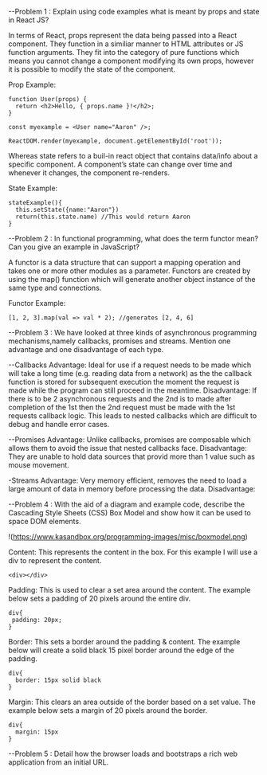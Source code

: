 --Problem 1 : Explain using code examples what is meant by props and state in React JS?

In terms of React, props represent the data being passed into a React component. They function in a similiar manner to HTML attributes or JS function arguments. They fit into the category of pure functions which means you cannot change a component modifying its own props, however it is possible to modify the state of the component.

Prop Example:

```
function User(props) {
  return <h2>Hello, { props.name }!</h2>;
}

const myexample = <User name="Aaron" />;

ReactDOM.render(myexample, document.getElementById('root'));
```

Whereas state refers to a buil-in react object that contains data/info about a specific component. A component’s state can change over time and whenever it changes, the component re-renders.

State Example:

```
stateExample(){
  this.setState({name:"Aaron"})
  return(this.state.name) //This would return Aaron
}
```

--Problem 2 : In functional programming, what does the term functor mean? Can you give an example in JavaScript?

A functor is a data structure that can support a mapping operation and takes one or more other modules as a parameter. Functors are created by using the map() function which will generate another object instance of the same type and connections.

Functor Example:

```
[1, 2, 3].map(val => val * 2); //generates [2, 4, 6]
```

--Problem 3 : We have looked at three kinds of asynchronous programming mechanisms,namely callbacks, promises and streams. Mention one advantage and one disadvantage of each type.

--Callbacks
Advantage: Ideal for use if a request needs to be made which will take a long time (e.g. reading data from a network) as the the callback function is stored for subsequent execution the moment the request is made while the program can still proceed in the meantime. 
Disadvantage: If there is to be 2 asynchronous requests and the 2nd is to made after completion of the 1st then the 2nd request must be made with the 1st requests callback logic. This leads to nested callbacks which are difficult to debug and handle error cases.

--Promises
Advantage: Unlike callbacks, promises are composable which allows them to avoid the issue that nested callbacks face.
Disadvantage: They are unable to hold data sources that provid more than 1 value such as mouse movement.

-Streams
Advantage: Very memory efficient, removes the need to load a large amount of data in memory before processing the data.
Disadvantage:

--Problem 4 : With the aid of a diagram and example code, describe the Cascading Style Sheets (CSS) Box Model and show how it can be used to space DOM elements.

!(https://www.kasandbox.org/programming-images/misc/boxmodel.png)

Content: This represents the content in the box. For this example I will use a div to represent the content.

```
<div></div>
```

Padding: This is used to clear a set area around the content. The example below sets a padding of 20 pixels around the entire div.

```
div{
 padding: 20px;
}
```

Border: This sets a border around the padding & content. The example below will create a solid black 15 pixel border around the edge of the padding.

```
div{
  border: 15px solid black
}
```

Margin: This clears an area outside of the border based on a set value. The example below sets a margin of 20 pixels around the border.

```
div{
  margin: 15px
}
```
--Problem 5 : Detail how the browser loads and bootstraps a rich web application from an initial URL.